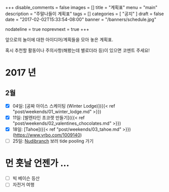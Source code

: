 +++
disable_comments = false
images = []
title = "계획표"
menu = "main"
description = "주말나들이 계획표"
tags = []
categories = [ "공지" ]
draft = false
date = "2017-02-02T15:33:54-08:00"
banner = "/banners/schedule.jpg"

nodateline = true
noprevnext = true
+++

앞으로의 놀이에 대한 아이디어/계획들을 모아 놓은 계획표.

혹시 추천할 활동이나 주의사항(해봤는데 별로더라 등)이 있으면 코멘트 주세요!

# 2017 년

## 2월

- [x] 04일: [공짜 아이스 스케이팅 (Winter Lodge)]({{< ref "post/weekends/01_winter_lodge.md" >}})
- [x] 11일: [발렌타인 초코렛 만들기]({{< ref "post/weekends/02_valentines_chocolates.md" >}})
- [x] 18일: [Tahoe]({{< ref "post/weekends/03_tahoe.md" >}}) (https://www.vrbo.com/1009140)
- [ ] 25일: [Nudibranch](https://www.google.com/search?q=nudibranch&tbm=isch)
  보러 tide pooling 가기

# 먼 훗날 언젠가 ...

- [ ] 빅 베이슨 등산
- [ ] 자전거 여행
